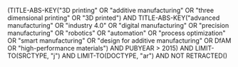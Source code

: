 (TITLE-ABS-KEY("3D printing" OR "additive manufacturing" OR "three dimensional printing" OR "3D printed") AND TITLE-ABS-KEY("advanced manufacturing" OR "industry 4.0" OR "digital manufacturing" OR "precision manufacturing" OR "robotics" OR "automation" OR "process optimization" OR "smart manufacturing" OR "design for additive manufacturing" OR DfAM OR "high-performance materials") AND PUBYEAR > 2015) AND LIMIT-TO(SRCTYPE, "j") AND LIMIT-TO(DOCTYPE, "ar") AND NOT RETRACTED()


